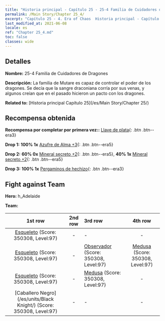 ```yaml
---
title: "Historia principal - Capítulo 25 - 25-4 Familia de Cuidadores de Dragones"
permalink: /Main Story/Chapter 25_4/
excerpt: "Capítulo 25 - 4. Era of Chaos  Historia principal - Capítulo 25_4. 25-4 Familia de Cuidadores de Dragones"
last_modified_at: 2021-06-08
locale: es
ref: "Chapter 25_4.md"
toc: false
classes: wide
---
```


## Detalles

 **Nombre:** 25-4 Familia de Cuidadores de Dragones

 **Descripción:** La familia de Mutare es capaz de controlar el poder de los dragones. Se decía que la sangre draconiana corría por sus venas, y algunos creían que en el pasado hicieron un pacto con los dragones.

 **Related to:** [Historia principal Capítulo 25](/es/Main Story/Chapter 25/)

## Recompensa obtenida

 **Recompensa por completar por primera vez::** [Llave de plata](/ItemsES/con_693/){: .btn .btn--era3}

 **Drop 1:** **100% 1x** [Azufre de Alma +3](/ItemsES/mat_85/){: .btn .btn--era5}

 **Drop 2:** **60% 0x** [Mineral secreto +2](/ItemsES/mat_75/){: .btn .btn--era5}, **40% 1x** [Mineral secreto +2](/ItemsES/mat_75/){: .btn .btn--era5}

 **Drop 3:** **100% 1x** [Pergaminos de hechizo](/ItemsES/con_694/){: .btn .btn--era3}


## Fight against Team
 **Hero:** h_Adelaide

 **Team:**


  | 1st row | 2nd row | 3rd row | 4th row |
  |:----:|:----:|:----|:----:|
  | [Esqueleto](/es/units/Skeleton/) (Score: 350308, Level:97)  | - | - | - |
  | [Esqueleto](/es/units/Skeleton/) (Score: 350308, Level:97)  | - | [Observador](/es/units/Beholder/) (Score: 350308, Level:97)  | [Medusa](/es/units/Medusa/) (Score: 350308, Level:97)  |
  | [Esqueleto](/es/units/Skeleton/) (Score: 350308, Level:97)  | - | [Medusa](/es/units/Medusa/) (Score: 350308, Level:97)  | - |
  | [Caballero Negro](/es/units/Black Knight/) (Score: 350308, Level:97)  | - | - | - |


